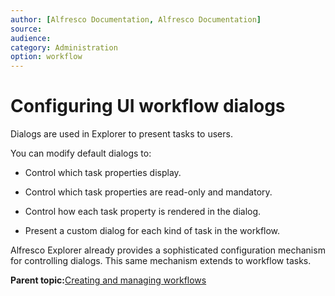 ```yaml
---
author: [Alfresco Documentation, Alfresco Documentation]
source: 
audience: 
category: Administration
option: workflow
---
```


# Configuring UI workflow dialogs

Dialogs are used in Explorer to present tasks to users.

You can modify default dialogs to:

-   Control which task properties display.

-   Control which task properties are read-only and mandatory.

-   Control how each task property is rendered in the dialog.

-   Present a custom dialog for each kind of task in the workflow.


Alfresco Explorer already provides a sophisticated configuration mechanism for controlling dialogs. This same mechanism extends to workflow tasks.

**Parent topic:**[Creating and managing workflows](../topics/wf-howto.md)

